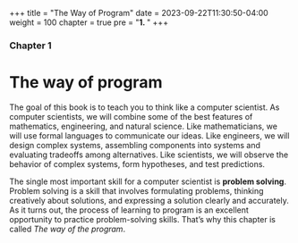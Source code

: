 +++
title = "The Way of Program"
date = 2023-09-22T11:30:50-04:00
weight = 100
chapter = true
pre = "<b>1. </b>"
+++

### Chapter 1

# The way of program

The goal of this book is to teach you to think like a computer scientist. As
computer scientists, we will combine some of the best features of mathematics,
engineering, and natural science. Like mathematicians, we will use formal
languages to communicate our ideas. Like engineers, we will design complex
systems, assembling components into systems and evaluating tradeoffs
among alternatives.  Like scientists, we will observe the behavior of complex
systems, form hypotheses, and test predictions.

The single most important skill for a computer scientist is **problem
solving**. Problem solving is a skill that involves formulating problems, thinking
creatively about solutions, and expressing a solution clearly and accurately. As
it turns out, the process of learning to program is an excellent opportunity to
practice problem-solving skills. That&#8217;s why this chapter is called *The way of
the program*.
